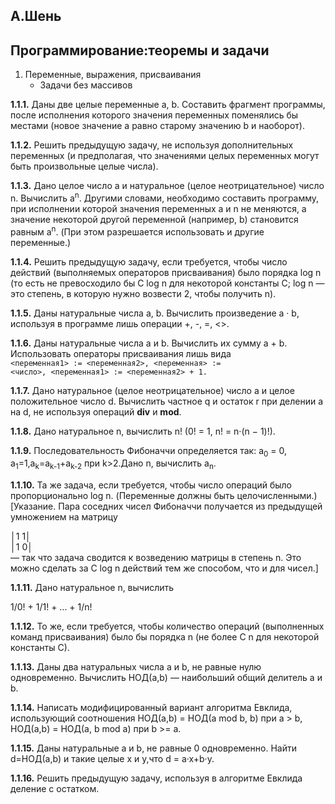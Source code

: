 ## А.Шень
## Программирование:теоремы и задачи

1. Переменные, выражения, присваивания
	-  Задачи без массивов

**1.1.1.** Даны две целые переменные a, b. Составить фрагмент программы, после исполнения которого значения переменных поменялись бы местами (новое значение a равно старому значению b и наоборот). 

**1.1.2.** Решить предыдущую задачу, не используя дополнительных переменных (и предполагая, что значениями целых переменных могут быть произвольные целые числа). 

**1.1.3.** Дано целое число а и натуральное (целое неотрицательное) число n. Вычислить a<sup>n</sup>. Другими словами, необходимо составить программу, при исполнении которой значения переменных а и n не меняются, а значение некоторой другой переменной (например, b) становится равным a<sup>n</sup>. (При этом разрешается использовать и другие переменные.)

**1.1.4.** Решить предыдущую задачу, если требуется, чтобы число действий (выполняемых операторов присваивания) было порядка log n (то есть не превосходило бы C log n для некоторой константы C; log n — это степень, в которую нужно возвести 2, чтобы получить n). 

**1.1.5.** Даны натуральные числа а, b. Вычислить произведение a · b, используя в программе лишь операции +, -, =, <>. 

**1.1.6.** Даны натуральные числа а и b. Вычислить их сумму а + b. Использовать операторы присваивания лишь вида
<code>
<переменная1> := <переменная2>,
<переменная> := <число>,
<переменная1> := <переменная2> + 1.
</code>

**1.1.7.** Дано натуральное (целое неотрицательное) число а и целое положительное число d. Вычислить частное q и остаток r при делении а на d, не используя операций **div** и **mod**. 

**1.1.8.** Дано натуральное n, вычислить n! (0! = 1, n! = n·(n − 1)!).

**1.1.9.** Последовательность Фибоначчи определяется так: a<sub>0</sub> = 0, a<sub>1</sub>=1,a<sub>k</sub>=a<sub>k-1</sub>+a<sub>k-2</sub> при k>2.Дано n, вычислить a<sub>n</sub>.

**1.1.10.** Та же задача, если требуется, чтобы число операций было пропорционально log n. (Переменные должны быть целочисленными.)  
[Указание. Пара соседних чисел Фибоначчи получается из предыдущей умножением на матрицу

│1 1│  
│1 0│  
 — так что задача сводится к возведению матрицы в степень n. Это можно сделать за C log n действий тем же способом, что и для чисел.] 

**1.1.11.** Дано натуральное n, вычислить  

1/0! + 1/1! + ... + 1/n! 

**1.1.12.** То же, если требуется, чтобы количество операций (выполненных команд присваивания) было бы порядка n (не более C n для некоторой константы C).

**1.1.13.** Даны два натуральных числа a и b, не равные нулю одновременно. Вычислить НОД(a,b) — наибольший общий делитель а и b.

**1.1.14.** Написать модифицированный вариант алгоритма Евклида, использующий соотношения НОД(a,b) = НОД(a mod b, b) при a > b, НОД(a,b) = НОД(a, b mod a) при b >= a.

**1.1.15.** Даны натуральные a и b, не равные 0 одновременно. Найти d=НОД(a,b) и такие целые x и y,что d = a·x+b·y.

**1.1.16.** Решить предыдущую задачу, используя в алгоритме Евклида деление с остатком. 
